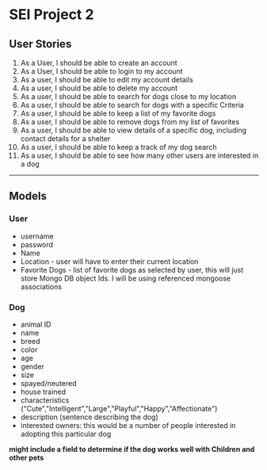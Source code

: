 # SEI Project 2
## User Stories
1. As a User, I should be able to create an account
2. As a User, I should be able to login to my account
3. As a user, I should be able to edit my account details
4. As a user, I should be able to delete my account
5. As a user, I should be able to search for dogs close to my location
6. As a user, I should be able to search for dogs with a specific Criteria
7. As a user, I should be able to keep a list of my favorite dogs
8. As a user, I should be able to remove dogs from my list of favorites
9. As a user, I should be able to view details of a specific dog, including contact details for a shelter
10. As a user, I should be able to keep a track of my dog search
11. As a user, I should be able to see how many other users are interested in a dog
---
## Models
### User
- username
- password
- Name
- Location - user will have to enter their current location
- Favorite Dogs - list of favorite dogs as selected by user, this will just store Mongo DB object Ids. I will be using referenced mongoose associations
### Dog
- animal ID 
- name
- breed
- color
- age
- gender
- size
- spayed/neutered
- house trained
- characteristics ("Cute","Intelligent","Large","Playful","Happy","Affectionate")
- description (sentence describing the dog)
- interested owners: this would be a number of people interested in adopting this particular dog

**might include a field to determine if the dog works well with Children and other pets**

